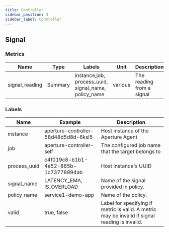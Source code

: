 ```yaml
---
title: Controller
sidebar_position: 3
sidebar_label: Controller
---
```


## Signal

### Metrics

| Name           | Type    | Labels                                               | Unit    | Description               |
| -------------- | ------- | ---------------------------------------------------- | ------- | ------------------------- |
| signal_reading | Summary | instance,job, process_uuid, signal_name, policy_name | various | The reading from a signal |

### Labels

| Name         | Example                              | Description                                                                                    |
| ------------ | ------------------------------------ | ---------------------------------------------------------------------------------------------- |
| instance     | aperture-controller-58d48d5d8d-6ksl5 | Host instance of the Aperture Agent                                                            |
| job          | aperture-controller-self             | The configured job name that the target belongs to                                             |
| process_uuid | c4f019c8-b1b1-4e52-885b-1c73778994ab | Host instance's UUID                                                                           |
| signal_name  | LATENCY_EMA, IS_OVERLOAD             | Name of the signal provided in policy.                                                         |
| policy_name  | service1-demo-app                    | Name of the policy.                                                                            |
| valid        | true, false                          | Label for specifying if metric is valid. A metric may be invalid if signal reading is invalid. |
